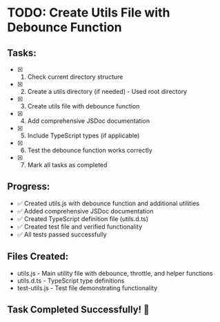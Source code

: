 # TODO: Create Utils File with Debounce Function

## Tasks:
- [x] 1. Check current directory structure
- [x] 2. Create a utils directory (if needed) - Used root directory
- [x] 3. Create utils file with debounce function
- [x] 4. Add comprehensive JSDoc documentation
- [x] 5. Include TypeScript types (if applicable)
- [x] 6. Test the debounce function works correctly
- [x] 7. Mark all tasks as completed

## Progress:
- ✅ Created utils.js with debounce function and additional utilities
- ✅ Added comprehensive JSDoc documentation
- ✅ Created TypeScript definition file (utils.d.ts)
- ✅ Created test file and verified functionality
- ✅ All tests passed successfully

## Files Created:
- utils.js - Main utility file with debounce, throttle, and helper functions
- utils.d.ts - TypeScript type definitions
- test-utils.js - Test file demonstrating functionality

## Task Completed Successfully! 🎉
